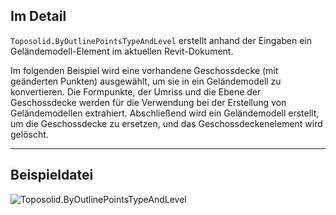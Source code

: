 ## Im Detail
`Toposolid.ByOutlinePointsTypeAndLevel` erstellt anhand der Eingaben ein Geländemodell-Element im aktuellen Revit-Dokument.

Im folgenden Beispiel wird eine vorhandene Geschossdecke (mit geänderten Punkten) ausgewählt, um sie in ein Geländemodell zu konvertieren. Die Formpunkte, der Umriss und die Ebene der Geschossdecke werden für die Verwendung bei der Erstellung von Geländemodellen extrahiert. Abschließend wird ein Geländemodell erstellt, um die Geschossdecke zu ersetzen, und das Geschossdeckenelement wird gelöscht.
___
## Beispieldatei

![Toposolid.ByOutlinePointsTypeAndLevel](./Revit.Elements.Toposolid.ByOutlinePointsTypeAndLevel_img.jpg)

